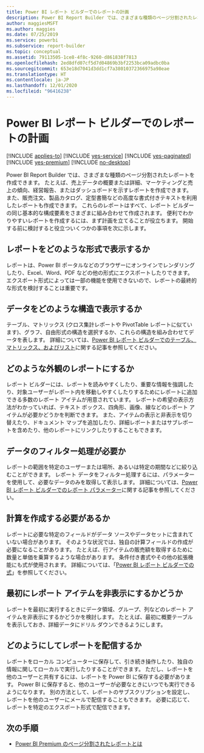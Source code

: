 ```yaml
---
title: Power BI レポート ビルダーでのレポートの計画
description: Power BI Report Builder では、さまざまな種類のページ分割されたレポートを作成できます。 便利でわかりやすいレポートを作成するには、まず計画を立てると役立ちます。
author: maggiesMSFT
ms.author: maggies
ms.date: 07/25/2019
ms.service: powerbi
ms.subservice: report-builder
ms.topic: conceptual
ms.assetid: 79113505-1ce8-4f8c-9260-d861838f7813
ms.openlocfilehash: 2ed8dfd07cf5d7d04869b3bf2253bca09adbc0ba
ms.sourcegitcommit: 653e18d7041d3dd1cf7a38010372366975a98eae
ms.translationtype: HT
ms.contentlocale: ja-JP
ms.lasthandoff: 12/01/2020
ms.locfileid: "96416238"
---
```

# <a name="planning-a-report-in-power-bi-report-builder"></a>Power BI レポート ビルダーでのレポートの計画

[!INCLUDE [applies-to](../includes/applies-to.md)] [!INCLUDE [yes-service](../includes/yes-service.md)] [!INCLUDE [yes-paginated](../includes/yes-paginated.md)] [!INCLUDE [yes-premium](../includes/yes-premium.md)] [!INCLUDE [no-desktop](../includes/no-desktop.md)] 

Power BI Report Builder では、さまざまな種類のページ分割されたレポートを作成できます。 たとえば、売上データの概要または詳細、マーケティングと売上の傾向、経営報告、またはダッシュボードを示すレポートを作成できます。 また、販売注文、製品カタログ、定型書簡などの高度な書式付きテキストを利用したレポートも作成できます。 これらのレポートはすべて、レポート ビルダーの同じ基本的な構成要素をさまざまに組み合わせて作成されます。 便利でわかりやすいレポートを作成するには、まず計画を立てることが役立ちます。 開始する前に検討すると役立ついくつかの事項を次に示します。  
  
## <a name="in-what-format-do-you-want-the-report-to-appear"></a>レポートをどのような形式で表示するか
  
レポートは、Power BI ポータルなどのブラウザーにオンラインでレンダリングしたり、Excel、Word、PDF などの他の形式にエクスポートしたりできます。 エクスポート形式によっては一部の機能を使用できないので、レポートの最終的な形式を検討することは重要です。 
  
## <a name="in-what-structure-do-you-want-to-present-the-data"></a>データをどのような構造で表示するか
  
テーブル、マトリックス (クロス集計レポートや PivotTable レポートに似ています)、グラフ、自由形式の構造を選択するか、これらの構造を組み合わせてデータを表します。 詳細については、[Power BI レポート ビルダーでのテーブル、マトリックス、およびリスト](report-builder-tables-matrices-lists.md)に関する記事を参照してください。  
  
## <a name="how-do-you-want-your-report-to-look"></a>どのような外観のレポートにするか
  
レポート ビルダーには、レポートを読みやすくしたり、重要な情報を強調したり、対象ユーザーがレポート内を移動しやすくしたりするためにレポートに追加できる多数のレポート アイテムが用意されています。 レポートの希望の表示方法がわかっていれば、テキスト ボックス、四角形、画像、線などのレポート アイテムが必要かどうかを判断できます。 また、アイテムの表示と非表示を切り替えたり、ドキュメント マップを追加したり、詳細レポートまたはサブレポートを含めたり、他のレポートにリンクしたりすることもできます。   
  
## <a name="should-the-data-be-filtered"></a>データのフィルター処理が必要か
  
レポートの範囲を特定のユーザーまたは場所、あるいは特定の期間などに絞り込むことができます。 レポート データをフィルター処理するには、パラメーターを使用して、必要なデータのみを取得して表示します。 詳細については、[Power BI レポート ビルダーでのレポート パラメーター](paginated-reports-parameters.md)に関する記事を参照してください。  
  
## <a name="do-you-need-to-create-calculations"></a>計算を作成する必要があるか 
  
レポートに必要な特定のフィールドがデータ ソースやデータセットに含まれていない場合があります。 そのような状況では、独自の計算フィールドの作成が必要になることがあります。 たとえば、行アイテムの販売額を取得するために数量と単価を乗算するような場合があります。 条件付き書式やその他の拡張機能にも式が使用されます。 詳細については、「[Power BI レポート ビルダーでの式](report-builder-expressions.md)」を参照してください。  
  
## <a name="do-you-want-to-hide-report-items-initially"></a>最初にレポート アイテムを非表示にするかどうか
  
レポートを最初に実行するときにデータ領域、グループ、列などのレポート アイテムを非表示にするかどうかを検討します。 たとえば、最初に概要テーブルを表示しておき、詳細データにドリル ダウンできるようにします。 
  
## <a name="how-are-you-going-to-deliver-your-report"></a>どのようにしてレポートを配信するか  
  
レポートをローカル コンピューターに保存して、引き続き操作したり、独自の情報に関してローカルで実行したりすることができます。 ただし、レポートを他のユーザーと共有するには、レポートを Power BI に保存する必要があります。 Power BI に保存すると、他のユーザーが必要なときにいつでも実行できるようになります。 別の方法として、レポートのサブスクリプションを設定し、レポートを他のユーザーにメールで配信することもできます。 必要に応じて、レポートを特定のエクスポート形式で配信できます。 
  
## <a name="next-steps"></a>次の手順

- [Power BI Premium のページ分割されたレポートとは](paginated-reports-report-builder-power-bi.md)
